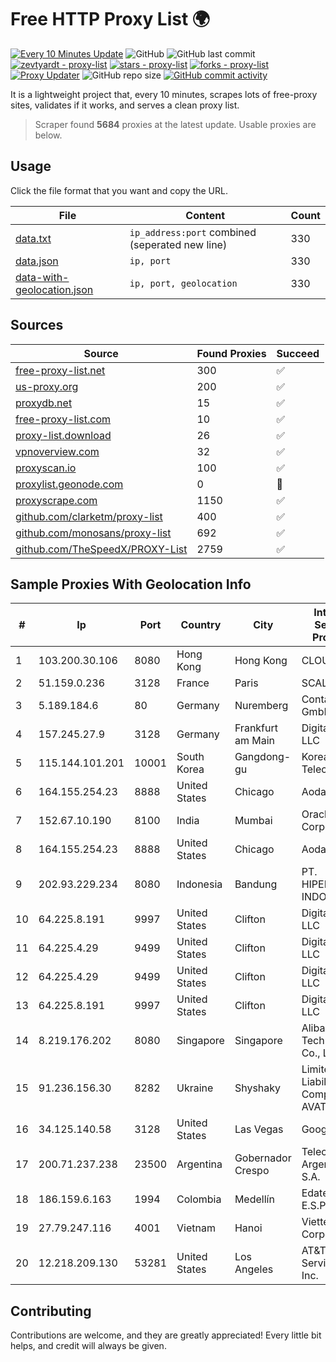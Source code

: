 
# Free HTTP Proxy List 🌍

[![Every 10 Minutes Update](https://github.com/mertguvencli/http-proxy-list/actions/workflows/main.yml/badge.svg?branch=main)](https://github.com/mertguvencli/http-proxy-list/actions/workflows/main.yml)
![GitHub](https://img.shields.io/github/license/mertguvencli/http-proxy-list)
![GitHub last commit](https://img.shields.io/github/last-commit/mertguvencli/http-proxy-list)
[![zevtyardt - proxy-list](https://img.shields.io/static/v1?label=zevtyardt&message=proxy-list&color=blue&logo=github)](https://github.com/zevtyardt/proxy-list "Go to GitHub repo")
[![stars - proxy-list](https://img.shields.io/github/stars/zevtyardt/proxy-list?style=social)](https://github.com/zevtyardt/proxy-list)
[![forks - proxy-list](https://img.shields.io/github/forks/zevtyardt/proxy-list?style=social)](https://github.com/zevtyardt/proxy-list)
[![Proxy Updater](https://github.com/zevtyardt/proxy-list/workflows/Proxy%20Updater/badge.svg)](https://github.com/zevtyardt/proxy-list/actions?query=workflow:"Proxy+Updater")
![GitHub repo size](https://img.shields.io/github/repo-size/zevtyardt/proxy-list)
[![GitHub commit activity](https://img.shields.io/github/commit-activity/m/zevtyardt/proxy-list?logo=commits)](https://github.com/zevtyardt/proxy-list/commits/main)

It is a lightweight project that, every 10 minutes, scrapes lots of free-proxy sites, validates if it works, and serves a clean proxy list.

> Scraper found **5684** proxies at the latest update. Usable proxies are below.

## Usage

Click the file format that you want and copy the URL.

|File|Content|Count|
|----|-------|-----|
|[data.txt](https://raw.githubusercontent.com/mertguvencli/http-proxy-list/main/proxy-list/data.txt)|`ip_address:port` combined (seperated new line)|330|
|[data.json](https://raw.githubusercontent.com/mertguvencli/http-proxy-list/main/proxy-list/data.json)|`ip, port`|330|
|[data-with-geolocation.json](https://raw.githubusercontent.com/mertguvencli/http-proxy-list/main/proxy-list/data-with-geolocation.json)|`ip, port, geolocation`|330|

## Sources

|Source|Found Proxies|Succeed|
|------|-------------|-------|
|[free-proxy-list.net](https://free-proxy-list.net)|300|✅|
|[us-proxy.org](https://www.us-proxy.org)|200|✅|
|[proxydb.net](http://proxydb.net)|15|✅|
|[free-proxy-list.com](https://free-proxy-list.com/?page=&port=&type%5B%5D=http&type%5B%5D=https&up_time=0&search=Search)|10|✅|
|[proxy-list.download](https://www.proxy-list.download/HTTP)|26|✅|
|[vpnoverview.com](https://vpnoverview.com/privacy/anonymous-browsing/free-proxy-servers)|32|✅|
|[proxyscan.io](https://www.proxyscan.io)|100|✅|
|[proxylist.geonode.com](https://proxylist.geonode.com/api/proxy-list?limit=300&page=1&sort_by=lastChecked&sort_type=desc&protocols=http,https)|0|🚫|
|[proxyscrape.com](https://api.proxyscrape.com/v2/?request=displayproxies&protocol=http&timeout=10000&country=all&ssl=all&anonymity=all)|1150|✅|
|[github.com/clarketm/proxy-list](https://raw.githubusercontent.com/clarketm/proxy-list/master/proxy-list-raw.txt)|400|✅|
|[github.com/monosans/proxy-list](https://raw.githubusercontent.com/monosans/proxy-list/main/proxies/http.txt)|692|✅|
|[github.com/TheSpeedX/PROXY-List](https://raw.githubusercontent.com/TheSpeedX/PROXY-List/master/http.txt)|2759|✅|


## Sample Proxies With Geolocation Info

|#|Ip|Port|Country|City|Internet Service Provider|
|-|--|----|-------|----|-------------------------|
|1|103.200.30.106|8080|Hong Kong|Hong Kong|CLOUDIE|
|2|51.159.0.236|3128|France|Paris|SCALEWAY|
|3|5.189.184.6|80|Germany|Nuremberg|Contabo GmbH|
|4|157.245.27.9|3128|Germany|Frankfurt am Main|DigitalOcean, LLC|
|5|115.144.101.201|10001|South Korea|Gangdong-gu|Korea Telecom|
|6|164.155.254.23|8888|United States|Chicago|Aodao Inc|
|7|152.67.10.190|8100|India|Mumbai|Oracle Corporation|
|8|164.155.254.23|8888|United States|Chicago|Aodao Inc|
|9|202.93.229.234|8080|Indonesia|Bandung|PT. HIPERNET INDODATA|
|10|64.225.8.191|9997|United States|Clifton|DigitalOcean, LLC|
|11|64.225.4.29|9499|United States|Clifton|DigitalOcean, LLC|
|12|64.225.4.29|9499|United States|Clifton|DigitalOcean, LLC|
|13|64.225.8.191|9997|United States|Clifton|DigitalOcean, LLC|
|14|8.219.176.202|8080|Singapore|Singapore|Alibaba (US) Technology Co., Ltd.|
|15|91.236.156.30|8282|Ukraine|Shyshaky|Limited Liability Company AVATOR ISP|
|16|34.125.140.58|3128|United States|Las Vegas|Google LLC|
|17|200.71.237.238|23500|Argentina|Gobernador Crespo|Telecom Argentina S.A.|
|18|186.159.6.163|1994|Colombia|Medellín|Edatel S.a. E.S.P|
|19|27.79.247.116|4001|Vietnam|Hanoi|Viettel Corporation|
|20|12.218.209.130|53281|United States|Los Angeles|AT&T Services, Inc.|



## Contributing

Contributions are welcome, and they are greatly appreciated! Every
little bit helps, and credit will always be given.

